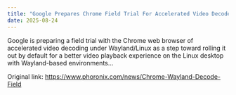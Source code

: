 ```yaml
---
title: "Google Prepares Chrome Field Trial For Accelerated Video Decode On Wayland"
date: 2025-08-24
---
```


Google is preparing a field trial with the Chrome web browser of accelerated video decoding under Wayland/Linux as a step toward rolling it out by default for a better video playback experience on the Linux desktop with Wayland-based environments...

Original link: https://www.phoronix.com/news/Chrome-Wayland-Decode-Field